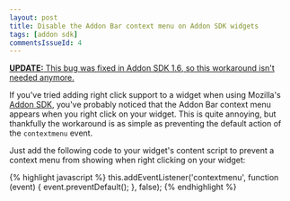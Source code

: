```yaml
---
layout: post
title: Disable the Addon Bar context menu on Addon SDK widgets
tags: [addon sdk]
commentsIssueId: 4
---
```


<p>
<ins datetime="2012-04-15T00:00:00+12:00">
<strong>UPDATE:</strong> This bug was fixed in <a href="https://wiki.mozilla.org/Labs/Jetpack/Release_Notes/1.6">Addon SDK 1.6</a>, so this workaround isn't needed anymore.
</ins>
</p>

If you've tried adding right click support to a widget when using Mozilla's [Addon SDK][], you've probably noticed that the Addon Bar context menu appears when you right click on your widget. This is quite annoying, but thankfully the workaround is as simple as preventing the default action of the `contextmenu` event.

Just add the following code to your widget's content script to prevent a context menu from showing when right clicking on your widget:

{% highlight javascript %}
this.addEventListener('contextmenu', function (event) {
    event.preventDefault();
}, false);
{% endhighlight %}

[Addon SDK]: https://addons.mozilla.org/en-US/developers/builder
